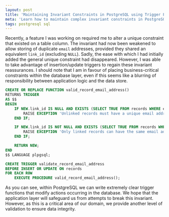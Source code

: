 ```yaml
---
layout: post
title: 'Maintaining Invariant Constraints in PostgreSQL using Trigger Functions'
meta: 'Learn how to maintain complex invariant constraints in PostgreSQL using trigger functions for enhanced data integrity.'
tags: postgresql sql
---
```


Recently, a feature I was working on required me to alter a unique constraint that existed on a table column.
The invariant had now been weakened to allow storing of duplicate `email` addresses, provided they shared an equivalent `link_id` (excluding `NULL`).
Sadly, the ease with which I had initially added the general unique constraint had disappeared.
However, I was able to take advantage of insertion/update triggers to regain these invariant reassurances. <!--more-->
I should note that I am in favour of placing business-critical constraints within the database layer, even if this seems like a blurring of responsibility between application logic and the data store.

```sql
CREATE OR REPLACE FUNCTION valid_record_email_address()
RETURNS TRIGGER
AS $$
BEGIN
    IF NEW.link_id IS NULL AND EXISTS (SELECT TRUE FROM records WHERE email = NEW.email AND id != NEW.id) THEN
        RAISE EXCEPTION 'Unlinked records must have a unique email address';
    END IF;

    IF NEW.link_id IS NOT NULL AND EXISTS (SELECT TRUE FROM records WHERE link_id != NEW.link_id AND email = NEW.email AND id != NEW.id) THEN
        RAISE EXCEPTION 'Only linked records can have the same email address';
    END IF;

    RETURN NEW;
END
$$ LANGUAGE plpgsql;
```

```sql
CREATE TRIGGER validate_record_email_address
BEFORE INSERT OR UPDATE ON records
FOR EACH ROW
    EXECUTE PROCEDURE valid_record_email_address();
```

As you can see, within PostgreSQL we can write extremely clear trigger functions that modify actions occurring in the database.
We hope that the application layer will safeguard us from attempts to break this invariant.
However, as this is a critical area of our domain, we provide another level of validation to ensure data integrity.

